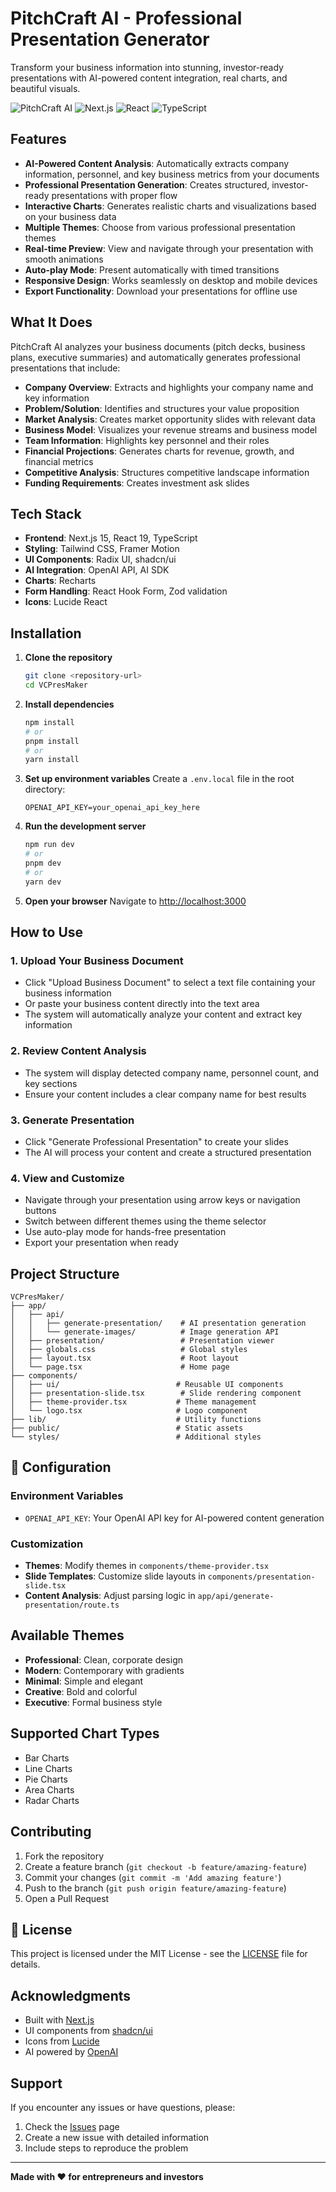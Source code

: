 # PitchCraft AI - Professional Presentation Generator

Transform your business information into stunning, investor-ready presentations with AI-powered content integration, real charts, and beautiful visuals.

![PitchCraft AI](https://img.shields.io/badge/PitchCraft-AI%20Powered-blue?style=for-the-badge&logo=openai)
![Next.js](https://img.shields.io/badge/Next.js-15.2.4-black?style=for-the-badge&logo=next.js)
![React](https://img.shields.io/badge/React-19-blue?style=for-the-badge&logo=react)
![TypeScript](https://img.shields.io/badge/TypeScript-5-blue?style=for-the-badge&logo=typescript)

## Features

- **AI-Powered Content Analysis**: Automatically extracts company information, personnel, and key business metrics from your documents
- **Professional Presentation Generation**: Creates structured, investor-ready presentations with proper flow
- **Interactive Charts**: Generates realistic charts and visualizations based on your business data
- **Multiple Themes**: Choose from various professional presentation themes
- **Real-time Preview**: View and navigate through your presentation with smooth animations
- **Auto-play Mode**: Present automatically with timed transitions
- **Responsive Design**: Works seamlessly on desktop and mobile devices
- **Export Functionality**: Download your presentations for offline use

## What It Does

PitchCraft AI analyzes your business documents (pitch decks, business plans, executive summaries) and automatically generates professional presentations that include:

- **Company Overview**: Extracts and highlights your company name and key information
- **Problem/Solution**: Identifies and structures your value proposition
- **Market Analysis**: Creates market opportunity slides with relevant data
- **Business Model**: Visualizes your revenue streams and business model
- **Team Information**: Highlights key personnel and their roles
- **Financial Projections**: Generates charts for revenue, growth, and financial metrics
- **Competitive Analysis**: Structures competitive landscape information
- **Funding Requirements**: Creates investment ask slides

## Tech Stack

- **Frontend**: Next.js 15, React 19, TypeScript
- **Styling**: Tailwind CSS, Framer Motion
- **UI Components**: Radix UI, shadcn/ui
- **AI Integration**: OpenAI API, AI SDK
- **Charts**: Recharts
- **Form Handling**: React Hook Form, Zod validation
- **Icons**: Lucide React

## Installation

1. **Clone the repository**
   ```bash
   git clone <repository-url>
   cd VCPresMaker
   ```

2. **Install dependencies**
   ```bash
   npm install
   # or
   pnpm install
   # or
   yarn install
   ```

3. **Set up environment variables**
   Create a `.env.local` file in the root directory:
   ```env
   OPENAI_API_KEY=your_openai_api_key_here
   ```

4. **Run the development server**
   ```bash
   npm run dev
   # or
   pnpm dev
   # or
   yarn dev
   ```

5. **Open your browser**
   Navigate to [http://localhost:3000](http://localhost:3000)

## How to Use

### 1. Upload Your Business Document
- Click "Upload Business Document" to select a text file containing your business information
- Or paste your business content directly into the text area
- The system will automatically analyze your content and extract key information

### 2. Review Content Analysis
- The system will display detected company name, personnel count, and key sections
- Ensure your content includes a clear company name for best results

### 3. Generate Presentation
- Click "Generate Professional Presentation" to create your slides
- The AI will process your content and create a structured presentation

### 4. View and Customize
- Navigate through your presentation using arrow keys or navigation buttons
- Switch between different themes using the theme selector
- Use auto-play mode for hands-free presentation
- Export your presentation when ready

## Project Structure

```
VCPresMaker/
├── app/
│   ├── api/
│   │   ├── generate-presentation/    # AI presentation generation
│   │   └── generate-images/          # Image generation API
│   ├── presentation/                 # Presentation viewer
│   ├── globals.css                   # Global styles
│   ├── layout.tsx                    # Root layout
│   └── page.tsx                      # Home page
├── components/
│   ├── ui/                          # Reusable UI components
│   ├── presentation-slide.tsx        # Slide rendering component
│   ├── theme-provider.tsx           # Theme management
│   └── logo.tsx                     # Logo component
├── lib/                             # Utility functions
├── public/                          # Static assets
└── styles/                          # Additional styles
```

## 🔧 Configuration

### Environment Variables
- `OPENAI_API_KEY`: Your OpenAI API key for AI-powered content generation

### Customization
- **Themes**: Modify themes in `components/theme-provider.tsx`
- **Slide Templates**: Customize slide layouts in `components/presentation-slide.tsx`
- **Content Analysis**: Adjust parsing logic in `app/api/generate-presentation/route.ts`

## Available Themes

- **Professional**: Clean, corporate design
- **Modern**: Contemporary with gradients
- **Minimal**: Simple and elegant
- **Creative**: Bold and colorful
- **Executive**: Formal business style

## Supported Chart Types

- Bar Charts
- Line Charts
- Pie Charts
- Area Charts
- Radar Charts

## Contributing

1. Fork the repository
2. Create a feature branch (`git checkout -b feature/amazing-feature`)
3. Commit your changes (`git commit -m 'Add amazing feature'`)
4. Push to the branch (`git push origin feature/amazing-feature`)
5. Open a Pull Request

## 📝 License

This project is licensed under the MIT License - see the [LICENSE](LICENSE) file for details.

## Acknowledgments

- Built with [Next.js](https://nextjs.org/)
- UI components from [shadcn/ui](https://ui.shadcn.com/)
- Icons from [Lucide](https://lucide.dev/)
- AI powered by [OpenAI](https://openai.com/)

## Support

If you encounter any issues or have questions, please:

1. Check the [Issues](https://github.com/your-repo/issues) page
2. Create a new issue with detailed information
3. Include steps to reproduce the problem

---

**Made with ❤️ for entrepreneurs and investors** 
